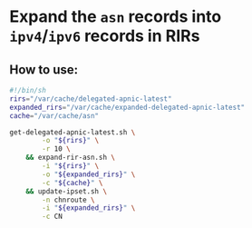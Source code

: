 # Expand the `asn` records into `ipv4`/`ipv6` records in RIRs

## How to use:

```sh
#!/bin/sh
rirs="/var/cache/delegated-apnic-latest"
expanded_rirs="/var/cache/expanded-delegated-apnic-latest"
cache="/var/cache/asn"

get-delegated-apnic-latest.sh \
		-o "${rirs}" \
		-r 10 \
	&& expand-rir-asn.sh \
		-i "${rirs}" \
		-o "${expanded_rirs}" \
		-c "${cache}" \
	&& update-ipset.sh \
		-n chnroute \
		-i "${expanded_rirs}" \
		-c CN
```
